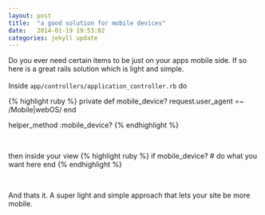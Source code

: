 ```yaml
---
layout: post
title:  "a good solution for mobile devices"
date:   2014-01-19 19:53:02
categories: jekyll update
---
```


Do you ever need certain items to be just on your apps mobile side. If so here is a great rails solution
which is light and simple.
<br>
<br>
Inside <code>app/controllers/application_controller.rb</code> do

{% highlight ruby %}
private
def mobile_device?
	request.user_agent =~ /Mobile|webOS/
end

helper_method :mobile_device?
{% endhighlight %}

<br>

then inside your view 
{% highlight ruby %}
if mobile_device?
	# do what you want here
end
{% endhighlight %}

<br> 

And thats it. A super light and simple approach that lets your site be more mobile.